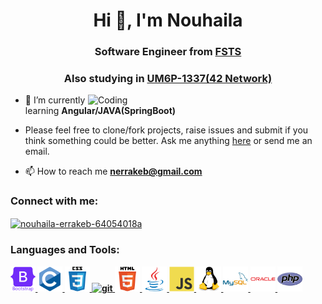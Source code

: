 <h1 align="center">Hi 👋, I'm Nouhaila</h1>
<h3 align="center">Software Engineer from <a href="http://www.fsts.ac.ma/">FSTS</a></h3>
<h3 align="center">Also studying in <a href= "https://um6p.ma/fr/ecole-1337">UM6P-1337(42 Network)</a></h3>
<img align="right" alt="Coding" width="380" src="https://res.cloudinary.com/practicaldev/image/fetch/s--O0u1bNHs--/c_limit%2Cf_auto%2Cfl_progressive%2Cq_66%2Cw_880/https://miro.medium.com/max/1400/0%2APXf5ge7QCN9Ga_CL.gif">

- 🌱 I’m currently learning **Angular/JAVA(SpringBoot)**

- Please feel free to clone/fork projects, raise issues and submit if you think something could be better.
Ask me anything <a href="https://github.com/nouhaerr/nouhaerr/issues">here</a> or send me an email.

- 📫 How to reach me **nerrakeb@gmail.com**

<h3 align="left">Connect with me:</h3>
<p align="left">
<a href="https://linkedin.com/in/nouhaila-errakeb-64054018a" target="blank"><img align="center" src="https://raw.githubusercontent.com/rahuldkjain/github-profile-readme-generator/master/src/images/icons/Social/linked-in-alt.svg" alt="nouhaila-errakeb-64054018a" height="30" width="40" /></a>
</p>
<b>

<h3 align="left">Languages and Tools:</h3>
<p align="left"> <a href="https://getbootstrap.com" target="_blank" rel="noreferrer"> <img src="https://raw.githubusercontent.com/devicons/devicon/master/icons/bootstrap/bootstrap-plain-wordmark.svg" alt="bootstrap" width="40" height="40"/> </a> <a href="https://www.cprogramming.com/" target="_blank" rel="noreferrer"> <img src="https://raw.githubusercontent.com/devicons/devicon/master/icons/c/c-original.svg" alt="c" width="40" height="40"/> </a> <a href="https://www.w3schools.com/css/" target="_blank" rel="noreferrer"> <img src="https://raw.githubusercontent.com/devicons/devicon/master/icons/css3/css3-original-wordmark.svg" alt="css3" width="40" height="40"/> </a> <a href="https://git-scm.com/" target="_blank" rel="noreferrer"> <img src="https://www.vectorlogo.zone/logos/git-scm/git-scm-icon.svg" alt="git" width="40" height="40"/> </a> <a href="https://www.w3.org/html/" target="_blank" rel="noreferrer"> <img src="https://raw.githubusercontent.com/devicons/devicon/master/icons/html5/html5-original-wordmark.svg" alt="html5" width="40" height="40"/> </a> <a href="https://www.java.com" target="_blank" rel="noreferrer"> <img src="https://raw.githubusercontent.com/devicons/devicon/master/icons/java/java-original.svg" alt="java" width="40" height="40"/> </a> <a href="https://developer.mozilla.org/en-US/docs/Web/JavaScript" target="_blank" rel="noreferrer"> <img src="https://raw.githubusercontent.com/devicons/devicon/master/icons/javascript/javascript-original.svg" alt="javascript" width="40" height="40"/> </a> <a href="https://www.linux.org/" target="_blank" rel="noreferrer"> <img src="https://raw.githubusercontent.com/devicons/devicon/master/icons/linux/linux-original.svg" alt="linux" width="40" height="40"/> </a> <a href="https://www.mysql.com/" target="_blank" rel="noreferrer"> <img src="https://raw.githubusercontent.com/devicons/devicon/master/icons/mysql/mysql-original-wordmark.svg" alt="mysql" width="40" height="40"/> </a> <a href="https://www.oracle.com/" target="_blank" rel="noreferrer"> <img src="https://raw.githubusercontent.com/devicons/devicon/master/icons/oracle/oracle-original.svg" alt="oracle" width="40" height="40"/> </a> <a href="https://www.php.net" target="_blank" rel="noreferrer"> <img src="https://raw.githubusercontent.com/devicons/devicon/master/icons/php/php-original.svg" alt="php" width="40" height="40"/> </a> </p>

<!-- <p><img align="left" src="https://github-readme-stats.vercel.app/api/top-langs?username=nouhaerr&show_icons=true&locale=en&layout=compact" alt="nouhaerr" /><b></p>
<b>
<b>
<p>&nbsp;<img align="center" src="https://github-readme-stats.vercel.app/api?username=nouhaerr&show_icons=true&locale=en" alt="nouhaerr" /></p>
<b>
<b> -->
<!-- <p><img align="center" src="https://github-readme-streak-stats.herokuapp.com/?user=nouhaerr&" alt="nouhaerr" /></p> -->
